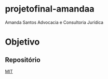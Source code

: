 # projetofinal-amandaa


 Amanda Santos Advocacia e Consultoria Jurídica


# Objetivo






## Repositório
[MIT](https://github.com/amandasants18)